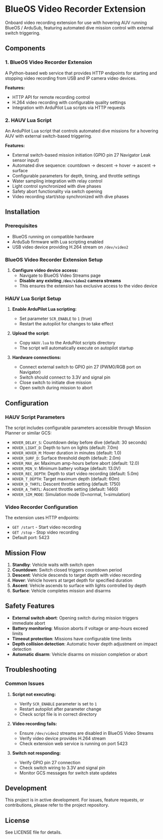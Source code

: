 # BlueOS Video Recorder Extension

Onboard video recording extension for use with hovering AUV running BlueOS / ArduSub, featuring automated dive mission control with external switch triggering.

## Components

### 1. BlueOS Video Recorder Extension
A Python-based web service that provides HTTP endpoints for starting and stopping video recording from USB and IP camera video devices.

**Features:**
- HTTP API for remote recording control
- H.264 video recording with configurable quality settings
- Integration with ArduPilot Lua scripts via HTTP requests

### 2. HAUV Lua Script
An ArduPilot Lua script that controls automated dive missions for a hovering AUV with external switch-based triggering.

**Features:**
- External switch-based mission initiation (GPIO pin 27 Navigator Leak sensor input)
- Automated dive sequence: countdown → descent → hover → ascent → surface
- Configurable parameters for depth, timing, and throttle settings
- Water sampling integration with relay control
- Light control synchronized with dive phases
- Safety abort functionality via switch opening
- Video recording start/stop synchronized with dive phases

## Installation

### Prerequisites
- BlueOS running on compatible hardware
- ArduSub firmware with Lua scripting enabled
- USB video device providing H.264 stream on `/dev/video2`

### BlueOS Video Recorder Extension Setup


1. **Configure video device access:**
   - Navigate to BlueOS Video Streams page
   - **Disable any existing `/dev/video2` camera streams**
   - This ensures the extension has exclusive access to the video device

### HAUV Lua Script Setup

1. **Enable ArduPilot Lua scripting:**
   - Set parameter `SCR_ENABLE` to `1` (true)
   - Restart the autopilot for changes to take effect

2. **Upload the script:**
   - Copy `HAUV.lua` to the ArduPilot scripts directory
   - The script will automatically execute on autopilot startup

3. **Hardware connections:**
   - Connect external switch to GPIO pin 27 (PWM0/RGB port on Navigator)
   - Switch should connect to 3.3V and signal pin
   - Close switch to initiate dive mission
   - Open switch during mission to abort

## Configuration

### HAUV Script Parameters

The script includes configurable parameters accessible through Mission Planner or similar GCS:

- `HOVER_DELAY_S`: Countdown delay before dive (default: 30 seconds)
- `HOVER_LIGHT_D`: Depth to turn on lights (default: 7.0m)
- `HOVER_HOVER_M`: Hover duration in minutes (default: 1.0)
- `HOVER_SURF_D`: Surface threshold depth (default: 2.0m)
- `HOVER_MAX_AH`: Maximum amp-hours before abort (default: 12.0)
- `HOVER_MIN_V`: Minimum battery voltage (default: 13.0V)
- `HOVER_REC_DEPTH`: Depth to start video recording (default: 5.0m)
- `HOVER_T_DEPTH`: Target maximum depth (default: 60m)
- `HOVER_D_THRTL`: Descent throttle setting (default: 1750)
- `HOVER_A_THRTL`: Ascent throttle setting (default: 1460)
- `HOVER_SIM_MODE`: Simulation mode (0=normal, 1=simulation)

### Video Recorder Configuration

The extension uses HTTP endpoints:
- `GET /start` - Start video recording
- `GET /stop` - Stop video recording
- Default port: 5423

## Mission Flow

1. **Standby**: Vehicle waits with switch open
2. **Countdown**: Switch closed triggers countdown period
3. **Descent**: Vehicle descends to target depth with video recording
4. **Hover**: Vehicle hovers at target depth for specified duration
5. **Ascent**: Vehicle ascends to surface with lights controlled by depth
6. **Surface**: Vehicle completes mission and disarms

## Safety Features

- **External switch abort**: Opening switch during mission triggers immediate abort
- **Battery monitoring**: Mission aborts if voltage or amp-hours exceed limits
- **Timeout protection**: Missions have configurable time limits
- **Depth collision detection**: Automatic hover depth adjustment on impact detection
- **Automatic disarm**: Vehicle disarms on mission completion or abort

## Troubleshooting

### Common Issues

1. **Script not executing:**
   - Verify `SCR_ENABLE` parameter is set to `1`
   - Restart autopilot after parameter change
   - Check script file is in correct directory

2. **Video recording fails:**
   - Ensure `/dev/video2` streams are disabled in BlueOS Video Streams
   - Verify video device provides H.264 stream
   - Check extension web service is running on port 5423

3. **Switch not responding:**
   - Verify GPIO pin 27 connection
   - Check switch wiring to 3.3V and signal pin
   - Monitor GCS messages for switch state updates

## Development

This project is in active development. For issues, feature requests, or contributions, please refer to the project repository.

## License

See LICENSE file for details.

